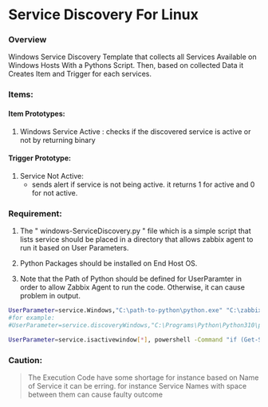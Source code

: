 # Service Discovery For Linux

### Overview
Windows Service Discovery Template that collects all Services Available on Windows Hosts With a Pythons Script. Then, based on collected Data it Creates Item and Trigger for each services.



### Items:

#### Item Prototypes:
1. Windows Service Active
	: checks if the discovered service is active or not by returning binary

#### Trigger Prototype:
1. Service Not Active:
	- sends alert if service is not being active. it returns 1 for active and 0 for not active.


### Requirement:
1. The " windows-ServiceDiscovery.py " file which is a simple script that lists service should be placed in a directory that allows zabbix agent to run it based on User Parameters.

2. Python Packages should be installed on End Host OS.

3. Note that the Path of Python should be defined for UserParamter in order to allow Zabbix Agent to run the code. Otherwise, it can cause problem in output.


```sh
UserParameter=service.Windows,"C:\path-to-python\python.exe" "C:\zabbix-scripts\window-services.py"
#for example:
#UserParameter=service.discoveryWindows,"C:\Programs\Python\Python310\python.exe" "C:\zabbix-scripts\window-services.py"

UserParameter=service.isactivewindow[*], powershell -Command "if (Get-Service -Name " $1 " -ErrorAction SilentlyContinue) { if ((Get-Service -Name " $1 ").Status -eq 'Running') { 1 } else { 0 } } else { 0 }"
```



### Caution: 
> The Execution Code have some shortage for instance based on Name of Service it can be erring. for instance Service Names with space between them can cause faulty outcome